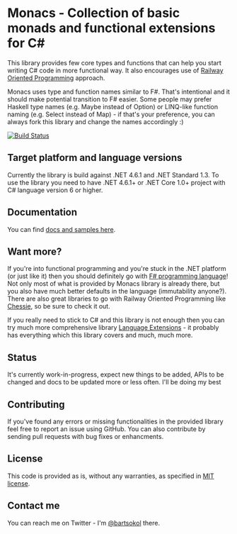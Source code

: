 # Monacs - Collection of basic monads and functional extensions for C#

This library provides few core types and functions that can help you start writing C# code in more functional way.
It also encourages use of [Railway Oriented Programming](https://fsharpforfunandprofit.com/rop/) approach.

Monacs uses type and function names similar to F#. That's intentional and it should make potential transition to F# easier.
Some people may prefer Haskell type names (e.g. Maybe instead of Option) or LINQ-like function naming (e.g. Select instead of Map) - if that's your preference, you can always fork this library and change the names accordingly :)

[![Build Status](https://travis-ci.org/bartsokol/Monacs.svg?branch=master)](https://travis-ci.org/bartsokol/Monacs)

## Target platform and language versions

Currently the library is build against .NET 4.6.1 and .NET Standard 1.3. To use the library you need to have .NET 4.6.1+ or .NET Core 1.0+ project with C# language version 6 or higher.

## Documentation

You can find [docs and samples here](docs/Index.md).

## Want more?

If you're into functional programming and you're stuck in the .NET platform (or just like it) then you should definitely go with [F# programming language](http://fsharp.org/)!
Not only most of what is provided by Monacs library is already there, but you also have much better defaults in the language (immutability anyone?).
There are also great libraries to go with Railway Oriented Programming like [Chessie](http://fsprojects.github.io/Chessie/), so be sure to check it out.

If you really need to stick to C# and this library is not enough then you can try much more comprehensive library [Language Extensions](https://github.com/louthy/language-ext) - it probably has everything which this library covers and much, much more.

## Status

It's currently work-in-progress, expect new things to be added, APIs to be changed and docs to be updated more or less often.
I'll be doing my best

## Contributing

If you've found any errors or missing functionalities in the provided library feel free to report an issue using GitHub.
You can also contribute by sending pull requests with bug fixes or enhancments.

## License

This code is provided as is, without any warranties, as specified in [MIT license](LICENSE).

## Contact me

You can reach me on Twitter - I'm [@bartsokol](https://twitter.com/bartsokol) there.